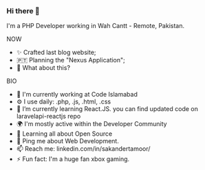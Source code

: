 ### Hi there 👋

<!--
**sakandertamoor/sakandertamoor** is a ✨ _special_ ✨ repository because its `README.md` (this file) appears on your GitHub profile.

Here are some ideas to get you started:

- 🔭 I’m currently working on ...
- 🌱 I’m currently learning ...
- 👯 I’m looking to collaborate on ...
- 🤔 I’m looking for help with ...
- 💬 Ask me about ...
- 📫 How to reach me: ...
- 😄 Pronouns: ...
- ⚡ Fun fact: ...
-->


I'm a PHP Developer working in Wah Cantt - Remote, Pakistan.

NOW

 - ✨ Crafted last blog website;
- 🇵🇹 Planning the "Nexus Application";
- 🍑 What about this?

BIO

- 🏢 I'm currently working at Code Islamabad
- ⚙️ I use daily: .php, .js, .html, .css
- 🌱 I’m currently learning React.JS. you can find updated code on laravelapi-reactjs repo
- 🌍 I'm mostly active within the Developer Community
- 🌱 Learning all about Open Source
- 💬 Ping me about Web Development.
- 📫 Reach me: linkedin.com/in/sakandertamoor/
- ⚡️ Fun fact: I'm a huge fan xbox gaming.
